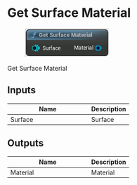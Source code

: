 # Get Surface Material

<div align="left" data-full-width="false">

<figure><img src="Get_Surface_Material.png" alt=""><figcaption></figcaption></figure>

</div>

Get Surface Material

## Inputs

<table>
<thead><tr><th width="170">Name</th><th>Description</th></tr></thead>
<tbody>
<tr><td>Surface</td><td>Surface</td></tr>
</tbody>
</table>

## Outputs

<table>
<thead><tr><th width="170">Name</th><th>Description</th></tr></thead>
<tbody>
<tr><td>Material</td><td>Material</td></tr>
</tbody>
</table>